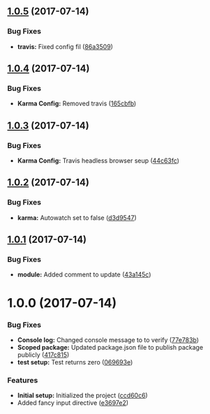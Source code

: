 <a name="1.0.5"></a>
## [1.0.5](https://github.com/basement/srtest/compare/v1.0.4...v1.0.5) (2017-07-14)


### Bug Fixes

* **travis:** Fixed config fil ([86a3509](https://github.com/basement/srtest/commit/86a3509))



<a name="1.0.4"></a>
## [1.0.4](https://github.com/basement/srtest/compare/v1.0.3...v1.0.4) (2017-07-14)


### Bug Fixes

* **Karma Config:** Removed travis ([165cbfb](https://github.com/basement/srtest/commit/165cbfb))



<a name="1.0.3"></a>
## [1.0.3](https://github.com/basement/srtest/compare/v1.0.2...v1.0.3) (2017-07-14)


### Bug Fixes

* **Karma Config:** Travis headless browser seup ([44c63fc](https://github.com/basement/srtest/commit/44c63fc))



<a name="1.0.2"></a>
## [1.0.2](https://github.com/basement/srtest/compare/v1.0.1...v1.0.2) (2017-07-14)


### Bug Fixes

* **karma:** Autowatch set to false ([d3d9547](https://github.com/basement/srtest/commit/d3d9547))



<a name="1.0.1"></a>
## [1.0.1](https://github.com/basement/srtest/compare/v1.0.0...v1.0.1) (2017-07-14)


### Bug Fixes

* **module:** Added comment to update ([43a145c](https://github.com/basement/srtest/commit/43a145c))



<a name="1.0.0"></a>
# 1.0.0 (2017-07-14)


### Bug Fixes

* **Console log:** Changed console message to to verify ([77e783b](https://github.com/basement/srtest/commit/77e783b))
* **Scoped package:** Updated package.json file to publish package publicly ([417c815](https://github.com/basement/srtest/commit/417c815))
* **test setup:** Test returns zero ([069693e](https://github.com/basement/srtest/commit/069693e))


### Features

* **Initial setup:** Initialized the project ([ccd60c6](https://github.com/basement/srtest/commit/ccd60c6))
* Added fancy input directive ([e3697e2](https://github.com/basement/srtest/commit/e3697e2))



